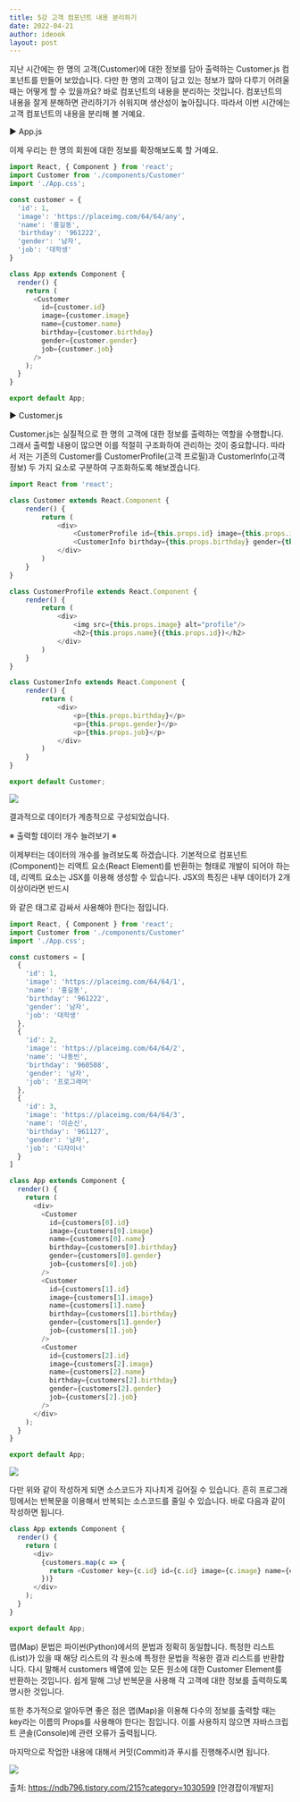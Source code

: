 ```yaml
---
title: 5강 고객 컴포넌트 내용 분리하기
date: 2022-04-21
author: ideook
layout: post
---
```


지난 시간에는 한 명의 고객(Customer)에 대한 정보를 담아 출력하는 Customer.js 컴포넌트를 만들어 보았습니다. 다만 한 명의 고객이 담고 있는 정보가 많아 다루기 어려울 때는 어떻게 할 수 있을까요? 바로 컴포넌트의 내용을 분리하는 것입니다. 컴포넌트의 내용을 잘게 분해하면 관리하기가 쉬워지며 생산성이 높아집니다. 따라서 이번 시간에는 고객 컴포넌트의 내용을 분리해 볼 거예요.

▶ App.js

이제 우리는 한 명의 회원에 대한 정보를 확장해보도록 할 거예요.

```js
import React, { Component } from 'react';
import Customer from './components/Customer'
import './App.css';

const customer = {
  'id': 1,
  'image': 'https://placeimg.com/64/64/any',
  'name': '홍길동',
  'birthday': '961222',
  'gender': '남자',
  'job': '대학생'
}

class App extends Component {
  render() {
    return (
      <Customer
        id={customer.id}
        image={customer.image}
        name={customer.name}
        birthday={customer.birthday}
        gender={customer.gender}
        job={customer.job}
      />
    );
  }
}

export default App;
```

▶ Customer.js

Customer.js는 실질적으로 한 명의 고객에 대한 정보를 출력하는 역할을 수행합니다. 그래서 출력할 내용이 많으면 이를 적절히 구조화하여 관리하는 것이 중요합니다. 따라서 저는 기존의 Customer를 CustomerProfile(고객 프로필)과 CustomerInfo(고객 정보) 두 가지 요소로 구분하여 구조화하도록 해보겠습니다.

```js
import React from 'react';

class Customer extends React.Component {
    render() {
        return (
            <div>
                <CustomerProfile id={this.props.id} image={this.props.image} name={this.props.name}/>
                <CustomerInfo birthday={this.props.birthday} gender={this.props.gender} job={this.props.job}/>
            </div>
        )
    }
}

class CustomerProfile extends React.Component {
    render() {
        return (
            <div>
                <img src={this.props.image} alt="profile"/>
                <h2>{this.props.name}({this.props.id})</h2>
            </div>
        )
    }
}

class CustomerInfo extends React.Component {
    render() {
        return (
            <div>
                <p>{this.props.birthday}</p>
                <p>{this.props.gender}</p>
                <p>{this.props.job}</p>
            </div>
        )
    }
}

export default Customer;
```

![](../../images/2022-04-21-11-27-37.png)

결과적으로 데이터가 계층적으로 구성되었습니다.

※ 출력할 데이터 개수 늘려보기 ※

이제부터는 데이터의 개수를 늘려보도록 하겠습니다. 기본적으로 컴포넌트(Component)는 리액트 요소(React Element)를 반환하는 형태로 개발이 되어야 하는데, 리액트 요소는 JSX를 이용해 생성할 수 있습니다. JSX의 특징은 내부 데이터가 2개 이상이라면 반드시 <div>와 같은 태그로 감싸서 사용해야 한다는 점입니다.

```js
import React, { Component } from 'react';
import Customer from './components/Customer'
import './App.css';

const customers = [
  {
    'id': 1,
    'image': 'https://placeimg.com/64/64/1',
    'name': '홍길동',
    'birthday': '961222',
    'gender': '남자',
    'job': '대학생'
  },
  {
    'id': 2,
    'image': 'https://placeimg.com/64/64/2',
    'name': '나동빈',
    'birthday': '960508',
    'gender': '남자',
    'job': '프로그래머'
  },
  {
    'id': 3,
    'image': 'https://placeimg.com/64/64/3',
    'name': '이순신',
    'birthday': '961127',
    'gender': '남자',
    'job': '디자이너'
  }
]

class App extends Component {
  render() {
    return (
      <div>
        <Customer
          id={customers[0].id}
          image={customers[0].image}
          name={customers[0].name}
          birthday={customers[0].birthday}
          gender={customers[0].gender}
          job={customers[0].job}
        />
        <Customer
          id={customers[1].id}
          image={customers[1].image}
          name={customers[1].name}
          birthday={customers[1].birthday}
          gender={customers[1].gender}
          job={customers[1].job}
        />
        <Customer
          id={customers[2].id}
          image={customers[2].image}
          name={customers[2].name}
          birthday={customers[2].birthday}
          gender={customers[2].gender}
          job={customers[2].job}
        />
      </div>
    );
  }
}

export default App;
```

![](../../images/2022-04-21-11-28-01.png)

다만 위와 같이 작성하게 되면 소스코드가 지나치게 길어질 수 있습니다. 흔히 프로그래밍에서는 반복문을 이용해서 반복되는 소스코드를 줄일 수 있습니다. 바로 다음과 같이 작성하면 됩니다.

```js
class App extends Component {
  render() {
    return (
      <div>
        {customers.map(c => {
          return <Customer key={c.id} id={c.id} image={c.image} name={c.name} birthday={c.birthday} gender={c.gender} job={c.job} />
        })}
      </div>
    );
  }
}

export default App;
```

맵(Map) 문법은 파이썬(Python)에서의 문법과 정확히 동일합니다. 특정한 리스트(List)가 있을 때 해당 리스트의 각 원소에 특정한 문법을 적용한 결과 리스트를 반환합니다. 다시 말해서 customers 배열에 있는 모든 원소에 대한 Customer Element를 반환하는 것입니다. 쉽게 말해 그냥 반복문을 사용해 각 고객에 대한 정보를 출력하도록 명시한 것입니다.

또한 추가적으로 알아두면 좋은 점은 맵(Map)을 이용해 다수의 정보를 출력할 때는 key라는 이름의 Props를 사용해야 한다는 점입니다. 이를 사용하지 않으면 자바스크립트 콘솔(Console)에 관련 오류가 출력됩니다.

마지막으로 작업한 내용에 대해서 커밋(Commit)과 푸시를 진행해주시면 됩니다.

![](../../images/2022-04-21-11-28-12.png)

출처: https://ndb796.tistory.com/215?category=1030599 [안경잡이개발자]
